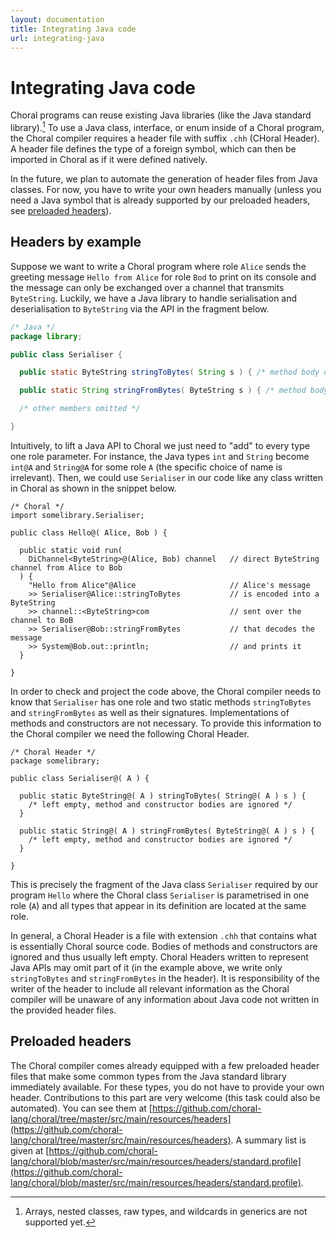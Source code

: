 ```yaml
---
layout: documentation
title: Integrating Java code
url: integrating-java
---
```


# Integrating Java code

Choral programs can reuse existing Java libraries (like the Java standard library).[^java-unsupported]
To use a Java class, interface, or enum inside of a Choral program, the Choral compiler requires a header file with suffix `.chh` (CHoral Header).
A header file defines the type of a foreign symbol, which can then be imported in Choral as if it were defined natively.

In the future, we plan to automate the generation of header files from Java classes. For now, you have to write your own headers manually (unless you need a Java symbol that is already supported by our preloaded headers, see [preloaded headers](#preloaded-headers)).

## Headers by example

Suppose we want to write a Choral program where role `Alice` sends the greeting message `Hello from Alice` for role `Bod` to print on its console and the message can only be exchanged over a channel that transmits `ByteString`. Luckily, we have a Java library to handle serialisation and deserialisation to `ByteString` via the API in the fragment below.
```java
/* Java */
package library;

public class Serialiser {

  public static ByteString stringToBytes( String s ) { /* method body omitted */ }

  public static String stringFromBytes( ByteString s ) { /* method body omitted */ }

  /* other members omitted */

}
```
Intuitively, to lift a Java API to Choral we just need to "add" to every type one role parameter. For instance, the Java types `int` and `String` become `int@A` and `String@A` for some role `A` (the specific choice of name is irrelevant). Then, we could use `Serialiser` in our code like any class written in Choral as shown in the snippet below.
```choral
/* Choral */
import somelibrary.Serialiser;

public class Hello@( Alice, Bob ) {

  public static void run( 
    DiChannel<ByteString>@(Alice, Bob) channel   // direct ByteString channel from Alice to Bob
  ) {
    "Hello from Alice"@Alice                     // Alice's message
    >> Serialiser@Alice::stringToBytes           // is encoded into a ByteString
    >> channel::<ByteString>com                  // sent over the channel to BoB
    >> Serialiser@Bob::stringFromBytes           // that decodes the message
    >> System@Bob.out::println;                  // and prints it
  }

}
```
In order to check and project the code above, the Choral compiler needs to know that `Serialiser` has one role and two static methods `stringToBytes` and `stringFromBytes` as well as their signatures. Implementations of methods and constructors are not necessary.  To provide this information to the Choral compiler we need the following Choral Header.
```choral
/* Choral Header */
package somelibrary;

public class Serialiser@( A ) {

  public static ByteString@( A ) stringToBytes( String@( A ) s ) { 
    /* left empty, method and constructor bodies are ignored */
  }

  public static String@( A ) stringFromBytes( ByteString@( A ) s ) { 
    /* left empty, method and constructor bodies are ignored */
  }

}
```
This is precisely the fragment of the Java class `Serialiser` required by our program `Hello` where the Choral class `Serialiser` is parametrised in one role (`A`) and all types that appear in its definition are located at the same role. 

In general, a Choral Header is a file with extension `.chh` that contains what is essentially Choral source code. Bodies of methods and constructors are ignored and thus usually left empty. 
Choral Headers written to represent Java APIs may omit part of it (in the example above, we write only `stringToBytes` and `stringFromBytes` in the header). 
It is responsibility of the writer of the header to include all relevant information as the Choral compiler will be unaware of any information about Java code not written in the provided header files.

## Preloaded headers

The Choral compiler comes already equipped with a few preloaded header files that make some common types from the Java standard library immediately available. For these types, you do not have to provide your own header. Contributions to this part are very welcome (this task could also be automated). You can see them at [https://github.com/choral-lang/choral/tree/master/src/main/resources/headers](https://github.com/choral-lang/choral/tree/master/src/main/resources/headers). A summary list is given at [https://github.com/choral-lang/choral/blob/master/src/main/resources/headers/standard.profile](https://github.com/choral-lang/choral/blob/master/src/main/resources/headers/standard.profile).


[^java-unsupported]: Arrays, nested classes, raw types, and wildcards in generics are not supported yet.